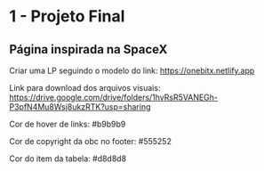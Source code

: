 # 1 - Projeto Final

## Página inspirada na SpaceX

Criar uma LP seguindo o modelo do link: https://onebitx.netlify.app

​Link para download dos arquivos visuais: https://drive.google.com/drive/folders/1hvRsR5VANEGh-P3pfN4Mu8Wsj8ukzRTK?usp=sharing

Cor de hover de links: #b9b9b9

Cor de copyright da obc no footer: #555252

Cor do item da tabela: #d8d8d8